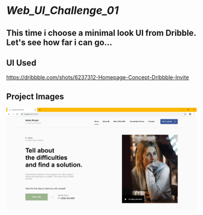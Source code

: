 # _Web_UI_Challenge_01_

## This time i choose a minimal look UI from Dribble. Let's see how far i can go...

## UI Used

https://dribbble.com/shots/6237312-Homepage-Concept-Dribbble-Invite

## Project Images

<img src = "ss1.png">
